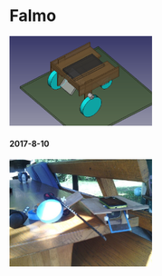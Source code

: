 # Falmo

<img src="https://github.com/Ivan1248/Falmo/blob/master/other/images/model.png" width="50%"/>

#### 2017-8-10
<img src="https://github.com/Ivan1248/Falmo/blob/master/other/images/2017-8-10.jpg" width="50%"/>
